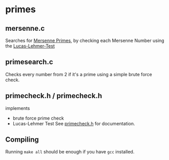 # primes
## mersenne.c
Searches for [Mersenne Primes](https://en.wikipedia.org/wiki/Mersenne_prime), by checking each Mersenne Number using the [Lucas-Lehmer-Test](https://en.wikipedia.org/wiki/Lucas-Lehmer_test_for_Mersenne_numbers)
## primesearch.c
Checks every number from 2 if it's a prime using a simple brute force check.
## primecheck.h / primecheck.h
implements
* brute force prime check
* Lucas-Lehmer Test
See [primecheck.h](./primecheck.h) for documentation.
## Compiling
Running `make all` should be enough if you have `gcc` installed.
